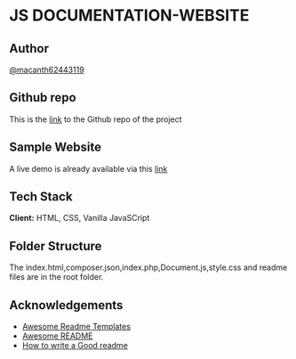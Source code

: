 # JS DOCUMENTATION-WEBSITE

## Author

[@macanth62443119](https://www.twitter.com/macanth62443119)

## Github repo

This is the [link](https://github.com/mac-anthony/js-documentation-website) to the Github repo of the project

## Sample Website

A live demo is already available via this [link](https://myportfolio-webdev.herokuapp.com/)

## Tech Stack

**Client:** HTML, CSS, Vanilla JavaSCript

## Folder Structure

The index.html,composer.json,index.php,Document.js,style.css and readme files are in the root folder.

## Acknowledgements

- [Awesome Readme Templates](https://awesomeopensource.com/project/elangosundar/awesome-README-templates)
- [Awesome README](https://github.com/matiassingers/awesome-readme)
- [How to write a Good readme](https://bulldogjob.com/news/449-how-to-write-a-good-readme-for-your-github-project)